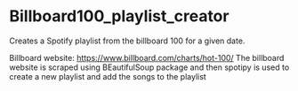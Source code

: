 # Billboard100_playlist_creator
Creates a Spotify playlist from the billboard 100 for a given date.

Billboard website: https://www.billboard.com/charts/hot-100/
The billboard website is scraped using BEautifulSoup package and then spotipy is used to create a new playlist and add the songs to the playlist
